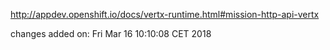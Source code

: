 http://appdev.openshift.io/docs/vertx-runtime.html#mission-http-api-vertx

 
 changes added on: Fri Mar 16 10:10:08 CET 2018